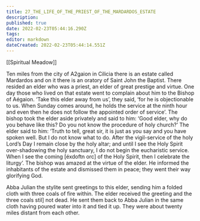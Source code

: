 ```yaml
---
title: 27_THE_LIFE_OF_THE_PRIEST_OF_THE_MARDARDOS_ESTATE
description: 
published: true
date: 2022-02-23T05:44:16.290Z
tags: 
editor: markdown
dateCreated: 2022-02-23T05:44:14.551Z
---
```


[[Spiritual Meadow]]
 
Ten miles from the city of A2gaion in Cilicia there is an estate called Mardardos and on it there is an oratory of Saint John the Baptist. There resided an elder who was a priest, an elder of great prestige and virtue. One day those who lived on that estate went to complain about him to the Bishop of Aégaion. ‘Take this elder away from us’, they said, ‘for he is objectionable to us. When Sunday comes around, he holds the service at the ninth hour and even then he does not follow the appointed order of service’. The bishop took the elder aside privately and said to him: ‘Good elder, why do you behave like this? Do you not know the procedure of holy church?’ The elder said to him: ‘Truth to tell, great sir, it is just as you say and you have spoken well. But I do not know what to do. After the vigil-service of the holy Lord’s Day I remain close by the holy altar; and until I see the Holy Spirit over-shadowing the holy sanctuary, I do not begin the eucharistic service. When I see the coming [éxdoftn orc] of the Holy Spirit, then I celebrate the liturgy’. The bishop was amazed at the virtue of the elder. He informed the inhabitants of the estate and dismissed them in peace; they went their way glorifying God.  
 
Abba Julian the stylite sent greetings to this elder, sending him a folded cloth with three coals of fire within. The elder received the greeting and the three coals stil] not dead. He sent them back to Abba Julian in the same cloth having poured water into it and tied it up. They were about twenty miles distant from each other. 
